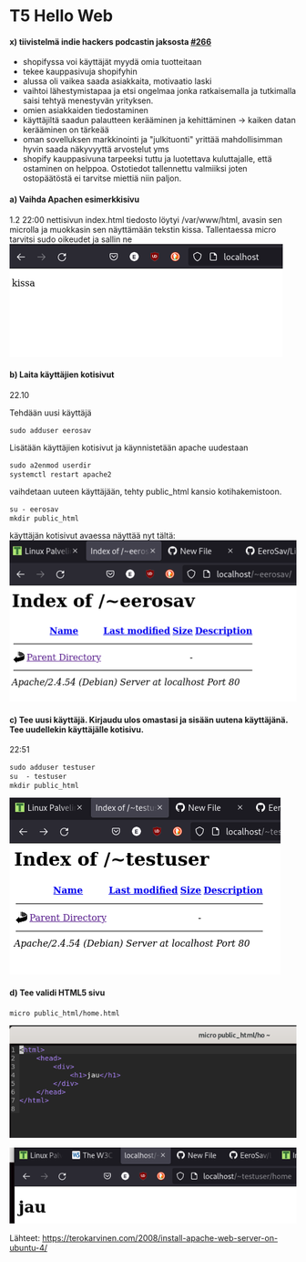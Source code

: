 # T5 Hello Web

#### x) tiivistelmä indie hackers podcastin jaksosta [#266](https://share.transistor.fm/s/940ae75e)

- shopifyssa voi käyttäjät myydä omia tuotteitaan
- tekee kauppasivuja shopifyhin
- alussa oli vaikea saada asiakkaita, motivaatio laski
- vaihtoi lähestymistapaa ja etsi ongelmaa jonka ratkaisemalla ja tutkimalla saisi tehtyä menestyvän yrityksen.
- omien asiakkaiden tiedostaminen
- käyttäjiltä saadun palautteen kerääminen ja kehittäminen -> kaiken datan kerääminen on tärkeää
- oman sovelluksen markkinointi ja "julkituonti" yrittää mahdollisimman hyvin saada näkyvyyttä arvostelut yms
- shopify kauppasivuna tarpeeksi tuttu ja luotettava kuluttajalle, että ostaminen on helppoa. Ostotiedot
tallennettu valmiiksi joten ostopäätöstä ei tarvitse miettiä niin paljon.


#### a) Vaihda Apachen esimerkkisivu
1.2 22:00
nettisivun index.html tiedosto löytyi /var/www/html, avasin sen microlla ja muokkasin sen näyttämään tekstin kissa.
Tallentaessa micro tarvitsi sudo oikeudet ja sallin ne
![](Pictures/T5a.png)

####  b) Laita käyttäjien kotisivut
22.10

Tehdään uusi käyttäjä 
      
    sudo adduser eerosav
    
Lisätään käyttäjien kotisivut ja käynnistetään apache uudestaan
    
    sudo a2enmod userdir
    systemctl restart apache2
    
    
vaihdetaan uuteen käyttäjään, tehty public_html kansio kotihakemistoon.

    su - eerosav
    mkdir public_html

käyttäjän kotisivut avaessa näyttää nyt tältä:
![](Pictures/T5b1.png)

#### c) Tee uusi käyttäjä. Kirjaudu ulos omastasi ja sisään uutena käyttäjänä. Tee uudellekin käyttäjälle kotisivu.
22:51

    sudo adduser testuser
    su  - testuser
    mkdir public_html
    
![](Pictures/T5c.png)

#### d) Tee validi HTML5 sivu
    
    micro public_html/home.html
    
![](Pictures/T5d.png)

![](Pictures/T5d2.png)

Lähteet:
https://terokarvinen.com/2008/install-apache-web-server-on-ubuntu-4/
